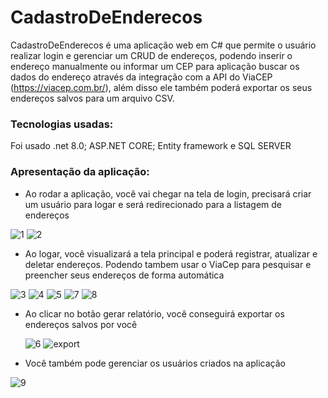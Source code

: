 <h1>CadastroDeEnderecos</h1>

CadastroDeEnderecos é uma aplicação web em C# que permite o usuário realizar login e gerenciar um CRUD de endereços, podendo inserir o endereço manualmente ou informar um CEP para aplicação buscar os dados do endereço através da integração com a API do ViaCEP (https://viacep.com.br/), além disso ele também poderá exportar os seus endereços salvos para um arquivo CSV.

<h3>Tecnologias usadas:</h3> 
Foi usado .net 8.0; ASP.NET CORE; Entity framework e SQL SERVER

<h3>Apresentação da aplicação:</h3>

- Ao rodar a aplicação, você vai chegar na tela de login, precisará criar um usuário para logar e será redirecionado para a listagem de endereços
  
![1](https://github.com/nathanansantos/CadastroDeEnderecos/assets/129624752/2ec52a46-934e-4aaa-89f9-03c7f56f7b41)
![2](https://github.com/nathanansantos/CadastroDeEnderecos/assets/129624752/027bf6bd-5875-464b-8156-08edb4963b08)

- Ao logar, você visualizará a tela principal e poderá registrar, atualizar e deletar endereços. Podendo tambem usar o ViaCep para pesquisar e preencher seus endereços de forma automática
  
![3](https://github.com/nathanansantos/CadastroDeEnderecos/assets/129624752/beab4ad9-7bb3-4f52-a895-1b59480cf6a0)
![4](https://github.com/nathanansantos/CadastroDeEnderecos/assets/129624752/dcc178d6-9ace-4a49-be32-1988c445aa29)
![5](https://github.com/nathanansantos/CadastroDeEnderecos/assets/129624752/4aa10fdf-c95b-4cfd-9961-e6e25f485d23)
![7](https://github.com/nathanansantos/CadastroDeEnderecos/assets/129624752/99a845ad-9668-4aa1-ad93-686c19dbfe8f)
![8](https://github.com/nathanansantos/CadastroDeEnderecos/assets/129624752/b3d8ce79-bc8f-4a2c-abbd-34bac845454b)

- Ao clicar no botão gerar relatório, você conseguirá exportar os endereços salvos por você
  
  ![6](https://github.com/nathanansantos/CadastroDeEnderecos/assets/129624752/05409969-1b07-4d2a-98a1-e2808632c50c)
  ![export](https://github.com/nathanansantos/CadastroDeEnderecos/assets/129624752/138bcee7-fd49-4f4e-b59d-e8f8ceb347de)
  
- Você também pode gerenciar os usuários criados na aplicação
  
![9](https://github.com/nathanansantos/CadastroDeEnderecos/assets/129624752/bd3af6f9-30b7-4481-b483-c6e96a335316)

